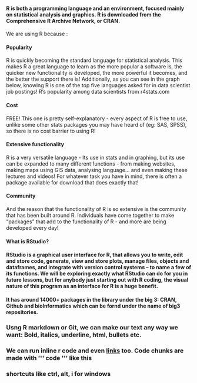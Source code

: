 #### R is both a programming language and an environment, focused mainly on statistical analysis and graphics. R is downloaded from the Comprehensive R Archive Network, or CRAN.

We are using R because : 
#### Popularity
R is quickly becoming the standard language for statistical analysis. This makes R a great language to learn as the more popular a software is, the quicker new functionality is developed, the more powerful it becomes, and the better the support there is! Additionally, as you can see in the graph below, knowing R is one of the top five languages asked for in data scientist job postings!
R’s popularity among data scientists from r4stats.com

#### Cost
FREE! This one is pretty self-explanatory - every aspect of R is free to use, unlike some other stats packages you may have heard of (eg: SAS, SPSS), so there is no cost barrier to using R!

#### Extensive functionality
R is a very versatile language - Its use in stats and in graphing, but its use can be expanded to many different functions - from making websites, making maps using GIS data, analysing language… and even making these lectures and videos! For whatever task you have in mind, there is often a package available for download that does exactly that!

#### Community
And the reason that the functionality of R is so extensive is the community that has been built around R. Individuals have come together to make “packages” that add to the functionality of R - and more are being developed every day!

#### What is RStudio?
#### RStudio is a graphical user interface for R, that allows you to write, edit and store code, generate, view and store plots, manage files, objects and dataframes, and integrate with version control systems – to name a few of its functions. We will be exploring exactly what RStudio can do for you in future lessons, but for anybody just starting out with R coding, the visual nature of this program as an interface for R is a huge benefit. 

#### It has around 14000+ packages in the library under the big 3: CRAN, Github and bioInformatics which can be fornd under the name of big3 repositories.

### Usng R markdown or Git, we can make our text any way we want: Bold, italics, underline, html, bullets etc.
### We can run inline r code and even [links](yyfghh.com) too. Code chunks are made with ''' code ''' like this
### shortcuts like ctrl, alt, i for windows
